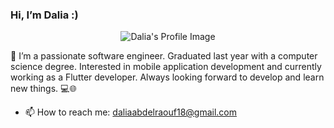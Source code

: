 ### Hi, I’m Dalia :)


<p align="center">
  <img src="https://github.com/DaliaAbdelraouf/DaliaAbdelraouf/assets/65053223/3fa998b3-ae11-44e9-bed2-4ef83e844b1c" alt="Dalia's Profile Image">
</p>

🌟 I’m a passionate software engineer. Graduated last year with a computer science degree. Interested in mobile application development and currently working as a Flutter developer. Always looking forward to develop and learn new things. 💻🌐

- 📫 How to reach me: daliaabdelraouf18@gmail.com

<!--
**DaliaAbdelraouf/DaliaAbdelraouf** is a ✨ _special_ ✨ repository because its `README.md` (this file) appears on your GitHub profile.

Here are some ideas to get you started:

- 🔭 I’m currently working on ...
- 🌱 I’m currently learning ...
- 👯 I’m looking to collaborate on ...
- 🤔 I’m looking for help with ...
- 💬 Ask me about ...
- 📫 How to reach me: ...
- 😄 Pronouns: ...
- ⚡ Fun fact: ...
-->
